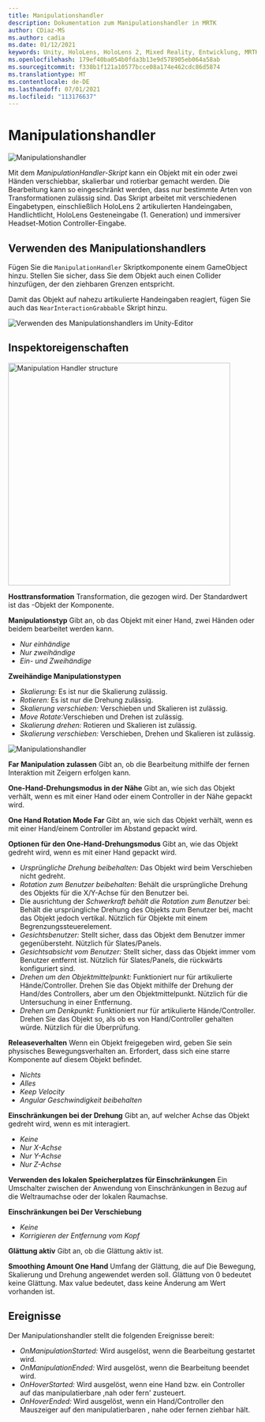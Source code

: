 ```yaml
---
title: Manipulationshandler
description: Dokumentation zum Manipulationshandler in MRTK
author: CDiaz-MS
ms.author: cadia
ms.date: 01/12/2021
keywords: Unity, HoloLens, HoloLens 2, Mixed Reality, Entwicklung, MRTK, Manipulation,
ms.openlocfilehash: 179ef40ba054b0fda3b13e9d578905eb064a58ab
ms.sourcegitcommit: f338b1f121a10577bcce08a174e462cdc86d5874
ms.translationtype: MT
ms.contentlocale: de-DE
ms.lasthandoff: 07/01/2021
ms.locfileid: "113176637"
---
```

# <a name="manipulation-handler"></a>Manipulationshandler

![Manipulationshandler](../images/manipulation-handler/MRTK_Manipulation_Main.png)

Mit dem *ManipulationHandler-Skript* kann ein Objekt mit ein oder zwei Händen verschiebbar, skalierbar und rotierbar gemacht werden. Die Bearbeitung kann so eingeschränkt werden, dass nur bestimmte Arten von Transformationen zulässig sind. Das Skript arbeitet mit verschiedenen Eingabetypen, einschließlich HoloLens 2 artikulierten Handeingaben, Handlichtlicht, HoloLens Gesteneingabe (1. Generation) und immersiver Headset-Motion Controller-Eingabe.

## <a name="how-to-use-the-manipulation-handler"></a>Verwenden des Manipulationshandlers

Fügen Sie die `ManipulationHandler` Skriptkomponente einem GameObject hinzu. Stellen Sie sicher, dass Sie dem Objekt auch einen Collider hinzufügen, der den ziehbaren Grenzen entspricht.

Damit das Objekt auf nahezu artikulierte Handeingaben reagiert, fügen Sie auch das `NearInteractionGrabbable` Skript hinzu.

![Verwenden des Manipulationshandlers im Unity-Editor](../images/manipulation-handler/MRTK_ManipulationHandler_Howto.png)

## <a name="inspector-properties"></a>Inspektoreigenschaften

<img src="../images/manipulation-handler/MRTK_ManipulationHandler_Structure.png" width="450" alt="Manipulation Handler structure">

**Hosttransformation** Transformation, die gezogen wird. Der Standardwert ist das -Objekt der Komponente.

**Manipulationstyp** Gibt an, ob das Objekt mit einer Hand, zwei Händen oder beidem bearbeitet werden kann.

* *Nur einhändige*
* *Nur zweihändige*
* *Ein- und Zweihändige*

**Zweihändige Manipulationstypen**

* *Skalierung:* Es ist nur die Skalierung zulässig.
* *Rotieren:* Es ist nur die Drehung zulässig.
* *Skalierung verschieben:* Verschieben und Skalieren ist zulässig.
* *Move Rotate*:Verschieben und Drehen ist zulässig.
* *Skalierung drehen:* Rotieren und Skalieren ist zulässig.
* *Skalierung verschieben:* Verschieben, Drehen und Skalieren ist zulässig.

![Manipulationshandler](../images/manipulation-handler/MRTK_ManipulationHandler_TwoHanded.jpg)

**Far Manipulation zulassen** Gibt an, ob die Bearbeitung mithilfe der fernen Interaktion mit Zeigern erfolgen kann.

**One-Hand-Drehungsmodus in der Nähe** Gibt an, wie sich das Objekt verhält, wenn es mit einer Hand oder einem Controller in der Nähe gepackt wird.

**One Hand Rotation Mode Far** Gibt an, wie sich das Objekt verhält, wenn es mit einer Hand/einem Controller im Abstand gepackt wird.

**Optionen für den One-Hand-Drehungsmodus** Gibt an, wie das Objekt gedreht wird, wenn es mit einer Hand gepackt wird.

* *Ursprüngliche Drehung beibehalten:* Das Objekt wird beim Verschieben nicht gedreht.
* *Rotation zum Benutzer beibehalten:* Behält die ursprüngliche Drehung des Objekts für die X/Y-Achse für den Benutzer bei.
* Die ausrichtung der *Schwerkraft behält die Rotation zum Benutzer* bei: Behält die ursprüngliche Drehung des Objekts zum Benutzer bei, macht das Objekt jedoch vertikal. Nützlich für Objekte mit einem Begrenzungssteuerelement.
* *Gesichtsbenutzer:* Stellt sicher, dass das Objekt dem Benutzer immer gegenübersteht. Nützlich für Slates/Panels.
* *Gesichtsabsicht vom Benutzer:* Stellt sicher, dass das Objekt immer vom Benutzer entfernt ist. Nützlich für Slates/Panels, die rückwärts konfiguriert sind.
* *Drehen um den Objektmittelpunkt:* Funktioniert nur für artikulierte Hände/Controller. Drehen Sie das Objekt mithilfe der Drehung der Hand/des Controllers, aber um den Objektmittelpunkt. Nützlich für die Untersuchung in einer Entfernung.
* *Drehen um Denkpunkt:* Funktioniert nur für artikulierte Hände/Controller. Drehen Sie das Objekt so, als ob es von Hand/Controller gehalten würde. Nützlich für die Überprüfung.

**Releaseverhalten** Wenn ein Objekt freigegeben wird, geben Sie sein physisches Bewegungsverhalten an. Erfordert, dass sich eine starre Komponente auf diesem Objekt befindet.

* *Nichts*
* *Alles*
* *Keep Velocity*
* *Angular Geschwindigkeit beibehalten*

**Einschränkungen bei der Drehung** Gibt an, auf welcher Achse das Objekt gedreht wird, wenn es mit interagiert.

* *Keine*
* *Nur X-Achse*
* *Nur Y-Achse*
* *Nur Z-Achse*

**Verwenden des lokalen Speicherplatzes für Einschränkungen** Ein Umschalter zwischen der Anwendung von Einschränkungen in Bezug auf die Weltraumachse oder der lokalen Raumachse.

**Einschränkungen bei Der Verschiebung**

* *Keine*
* *Korrigieren der Entfernung vom Kopf*

**Glättung aktiv** Gibt an, ob die Glättung aktiv ist.

**Smoothing Amount One Hand** Umfang der Glättung, die auf Die Bewegung, Skalierung und Drehung angewendet werden soll. Glättung von 0 bedeutet keine Glättung. Max value bedeutet, dass keine Änderung am Wert vorhanden ist.

## <a name="events"></a>Ereignisse

Der Manipulationshandler stellt die folgenden Ereignisse bereit:

* *OnManipulationStarted:* Wird ausgelöst, wenn die Bearbeitung gestartet wird.
* *OnManipulationEnded:* Wird ausgelöst, wenn die Bearbeitung beendet wird.
* *OnHoverStarted:* Wird ausgelöst, wenn eine Hand bzw. ein Controller auf das manipulatierbare ,nah oder fern' zusteuert.
* *OnHoverEnded:* Wird ausgelöst, wenn ein Hand/Controller den Mauszeiger auf den manipulatierbaren , nahe oder fernen ziehbar hält.
